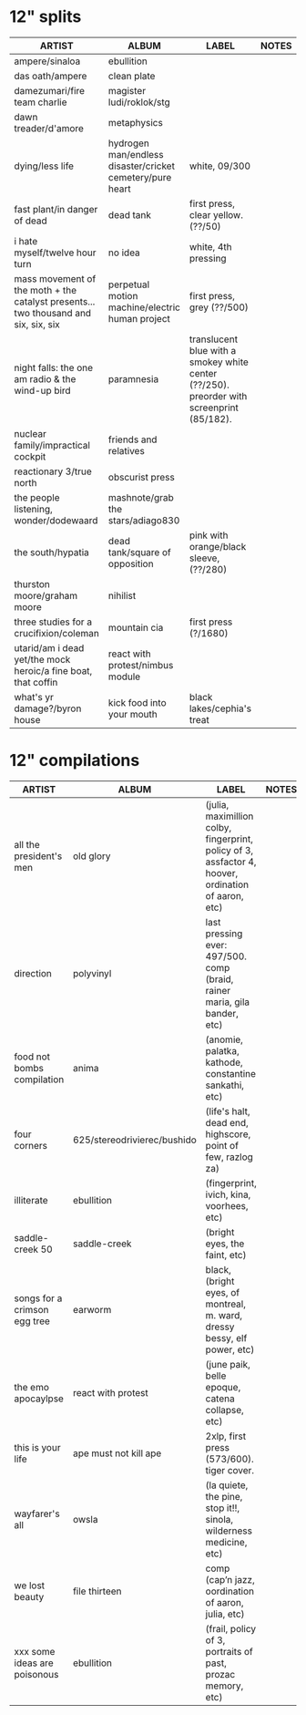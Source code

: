 # 12" splits

| ARTIST | ALBUM | LABEL | NOTES |
| ------ | ------ | ------ | ------ |
| ampere/sinaloa | ebullition | |
| das oath/ampere | clean plate | |
| damezumari/fire team charlie | magister ludi/roklok/stg | |
| dawn treader/d'amore | metaphysics | |
| dying/less life | hydrogen man/endless disaster/cricket cemetery/pure heart | white,  09/300 |
| fast plant/in danger of dead | dead tank | first press, clear yellow. (??/50) |
| i hate myself/twelve hour turn | no idea | white, 4th pressing  |
| mass movement of the moth + the catalyst presents... two thousand and six, six, six | perpetual motion machine/electric human project | first press, grey (??/500)  |
| night falls: the one am radio & the wind-up bird | paramnesia | translucent blue with a smokey white center (??/250). preorder with screenprint (85/182). |
| nuclear family/impractical cockpit | friends and relatives  | |
| reactionary 3/true north | obscurist press | |
| the people listening, wonder/dodewaard | mashnote/grab the stars/adiago830 | |
| the south/hypatia | dead tank/square of opposition | pink with orange/black sleeve, (??/280) |
| thurston moore/graham moore | nihilist  | |
| three studies for a crucifixion/coleman | mountain cia | first press (?/1680)  |
| utarid/am i dead yet/the mock heroic/a fine boat, that coffin | react with protest/nimbus module  | |
| what's yr damage?/byron house | kick food into your mouth | black lakes/cephia's treat | |

# 12" compilations

| ARTIST | ALBUM | LABEL | NOTES |
| ------ | ------ | ------ | ------ |
| all the president's men | old glory | (julia, maximillion colby, fingerprint, policy of 3, assfactor 4, hoover, ordination of aaron, etc) |
| direction | polyvinyl | last pressing ever: 497/500. comp (braid, rainer maria, gila bander, etc) |
| food not bombs compilation | anima | (anomie, palatka, kathode, constantine sankathi, etc) |
| four corners | 625/stereodrivierec/bushido | (life's halt, dead end, highscore, point of few, razlog za) |
| illiterate | ebullition | (fingerprint, ivich, kina, voorhees, etc) |
| saddle-creek 50 | saddle-creek | (bright eyes, the faint, etc) |
| songs for a crimson egg tree | earworm | black, (bright eyes, of montreal, m. ward, dressy bessy, elf power, etc) |
| the emo apocaylpse | react with protest | (june paik, belle epoque, catena collapse, etc) |
| this is your life | ape must not kill ape | 2xlp, first press (573/600). tiger cover.  |
| wayfarer's all | owsla | (la quiete, the pine, stop it!!, sinola, wilderness medicine, etc) |
| we lost beauty | file thirteen | comp (cap’n jazz, oordination of aaron, julia, etc) |
| xxx some ideas are poisonous | ebullition | (frail, policy of 3, portraits of past, prozac memory, etc) |
